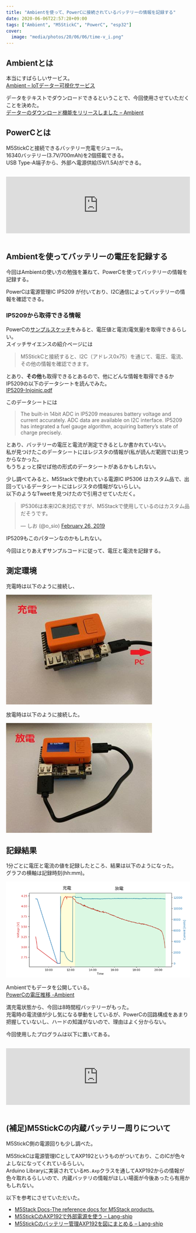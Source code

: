 ```yaml
---
title: "Ambientを使って、PowerCに接続されているバッテリーの情報を記録する"
date: 2020-06-06T22:57:28+09:00
tags: ["Ambient", "M5StickC", "PowerC", "esp32"]
cover:
  image: "media/photos/20/06/06/time-v_i.png"
---
```


## Ambientとは

本当にすばらしいサービス。  
[Ambient – IoTデーター可視化サービス](https://ambidata.io/)

データをテキストでダウンロードできるということで、今回使用させていただくことを決めた。  
[データーのダウンロード機能をリリースしました – Ambient](https://ambidata.io/blog/2016/11/30/download/)

## PowerCとは

M5StickCと接続できるバッテリー充電モジュール。  
16340バッテリー(3.7V/700mAh)を2個搭載できる。  
USB Type-A端子から、外部へ電源供給(5V/1.5A)ができる。

<iframe class="hatenablogcard" style="width:100%;height:155px;margin:15px 0;max-width:680px;" title="PowerC - スイッチサイエンス" src="https://hatenablog-parts.com/embed?url=https://www.switch-science.com/catalog/6211/" frameborder="0" scrolling="no"></iframe>

## Ambientを使ってバッテリーの電圧を記録する

今回はAmbientの使い方の勉強を兼ねて、PowerCを使ってバッテリーの情報を記録する。

PowerCは電源管理IC IP5209 が付いており、I2C通信によってバッテリーの情報を確認できる。

### IP5209から取得できる情報

PowerCの[サンプルスケッチ](https://github.com/m5stack/M5-ProductExampleCodes/blob/master/Hat/PowerC/PowerC/PowerC.ino)をみると、電圧値と電流(電気量)を取得できるらしい。  
スイッチサイエンスの紹介ページには
>M5StickCと接続すると、I2C（アドレス0x75）を通じて、電圧、電流、その他の情報を確認できます。

とあり、**その他**も取得できるとあるので、他にどんな情報を取得できるかIP5209の以下のデータシートを読んでみた。  
[IP5209\-Injoinic\.pdf](https://datasheetspdf.com/pdf-file/1139133/Injoinic/IP5209/1)

このデータシートには
>The built-in 14bit ADC in IP5209 measures battery voltage and current accurately. ADC data are available on I2C interface. IP5209 has integrated a fuel gauge algorithm, acquiring battery’s state of charge precisely.

とあり、バッテリーの電圧と電流が測定できるとしか書かれていない。  
私が見つけたこのデータシートにはレジスタの情報が(私が読んだ範囲では)見つからなかった。  
もうちょっと探せば他の形式のデータシートがあるかもしれない。

少し調べてみると、M5Stackで使われている電源IC IP5306 はカスタム品で、出回っているデータシートにはレジスタの情報がないらしい。  
以下のようなTweetを見つけたので引用させていただく。
<blockquote class="twitter-tweet"><p lang="ja" dir="ltr">IP5306は本来I2C未対応ですが、M5Stackで使用しているのはカスタム品だそうです。</p>&mdash; しお (@o_sio) <a href="https://twitter.com/o_sio/status/1100291676029865989?ref_src=twsrc%5Etfw">February 26, 2019</a></blockquote> <script async src="https://platform.twitter.com/widgets.js" charset="utf-8"></script>
IP5209もこのパターンなのかもしれない。

今回はとりあえずサンプルコードに従って、電圧と電流を記録する。

## 測定環境

充電時は以下のように接続し、

![](/media/markdownx/f92a5295-07bc-42b8-a938-646f8907f792.jpg)

放電時は以下のように接続した。

![](/media/markdownx/4821f2ee-3ba4-4e5a-bc09-eb1ae055f22e.jpg)

## 記録結果

1分ごとに電圧と電流の値を記録したところ、結果は以下のようになった。  
グラフの横軸は記録時刻(hh:mm)。

![](/media/markdownx/ea91b420-5fb6-48ba-a853-9f1b5a68bc72.png)

Ambientでもデータを公開している。  
[PowerCの電圧推移 \-Ambient](https://ambidata.io/ch/channel.html?id=22140&private=true)

満充電状態から、今回は8時間程バッテリーがもった。  
充電時の電流値が少し気になる挙動をしているが、PowerCの回路構成をあまり把握していないし、ハードの知識がないので、理由はよく分からない。 

今回使用したプログラムは以下に置いてある。

<iframe class="hatenablogcard" style="width:100%;height:155px;margin:15px 0;max-width:680px;" title="ambientを使ってPowerCに接続されているバッテリーの情報を記録する" src="https://hatenablog-parts.com/embed?url=https://gist.github.com/kouya17/551603c7e5eb4697960ec41957fde340" frameborder="0" scrolling="no"></iframe>

## (補足)M5StickCの内蔵バッテリー周りについて

M5StickC側の電源回りも少し調べた。

M5StickCは電源管理ICとしてAXP192というものがついており、このICが色々よしなになってくれているらしい。  
Arduino Libraryに実装されている`M5.Axp`クラスを通してAXP192からの情報が色々取れるらしいので、内蔵バッテリの情報がほしい場面が今後あったら有用かもしれない。

以下を参考にさせていただいた。

- [M5Stack Docs\-The reference docs for M5Stack products\.](https://docs.m5stack.com/#/en/core/m5stickc)
- [M5StickCのAXP192で外部電源を使う – Lang\-ship](https://lang-ship.com/blog/work/m5stickc-axp192-ext/)
- [M5StickCのバッテリー管理AXP192を図にまとめる – Lang\-ship](https://lang-ship.com/blog/work/m5stickc-axp192-figure/)

<!--
<small>アフィリエイト</small>
<div class="booklink-box" style="text-align:left;padding-bottom:20px;font-size:small;zoom: 1;overflow: hidden;"><div class="booklink-image" style="float:left;margin:0 15px 10px 0;"><a href="https://hb.afl.rakuten.co.jp/hgc/15918ecf.b552f740.15918ed0.60dacf5d/yomereba_main_202006062302278642?pc=http%3A%2F%2Fbooks.rakuten.co.jp%2Frb%2F15975238%2F%3Fscid%3Daf_ich_link_urltxt%26m%3Dhttp%3A%2F%2Fm.rakuten.co.jp%2Fev%2Fbook%2F" target="_blank" ><img src="https://thumbnail.image.rakuten.co.jp/@0_mall/book/cabinet/7369/9784297107369.jpg?_ex=200x200" style="border: none;" /></a></div><div class="booklink-info" style="line-height:120%;zoom: 1;overflow: hidden;"><div class="booklink-name" style="margin-bottom:10px;line-height:120%"><a href="https://hb.afl.rakuten.co.jp/hgc/15918ecf.b552f740.15918ed0.60dacf5d/yomereba_main_202006062302278642?pc=http%3A%2F%2Fbooks.rakuten.co.jp%2Frb%2F15975238%2F%3Fscid%3Daf_ich_link_urltxt%26m%3Dhttp%3A%2F%2Fm.rakuten.co.jp%2Fev%2Fbook%2F" target="_blank" >IoT開発スタートブック ── ESP32でクラウドにつなげる電子工作をはじめよう！</a><div class="booklink-powered-date" style="font-size:8pt;margin-top:5px;font-family:verdana;line-height:120%">posted with <a href="https://yomereba.com" rel="nofollow" target="_blank">ヨメレバ</a></div></div><div class="booklink-detail" style="margin-bottom:5px;">下島健彦 技術評論社 2019年08月13日    </div><div class="booklink-link2" style="margin-top:10px;"><div class="shoplinkrakuten" style="margin-right:5px;background: url('//img.yomereba.com/kz_y.gif') 0 -50px no-repeat;padding: 2px 0 2px 18px;white-space: nowrap;"><a href="https://hb.afl.rakuten.co.jp/hgc/15918ecf.b552f740.15918ed0.60dacf5d/yomereba_main_202006062302278642?pc=http%3A%2F%2Fbooks.rakuten.co.jp%2Frb%2F15975238%2F%3Fscid%3Daf_ich_link_urltxt%26m%3Dhttp%3A%2F%2Fm.rakuten.co.jp%2Fev%2Fbook%2F" target="_blank" >楽天ブックスで購入</a></div><div class="shoplinkrakukobo" style="margin-right:5px;background: url('//img.yomereba.com/kz_y.gif') 0 -50px no-repeat;padding: 2px 0 2px 18px;white-space: nowrap;"><a href="http://hb.afl.rakuten.co.jp/hgc/15918ecf.b552f740.15918ed0.60dacf5d/yomereba_main_202006062302278642?pc=https%3A%2F%2Fbooks.rakuten.co.jp%2Frk%2Fefa463d66b3034a19cbc28f8592289cd%3Fscid%3Daf_ich_link_urltxt%26m%3Dhttp%3A%2F%2Fm.rakuten.co.jp%2Fev%2Fbook%2F" target="_blank" >楽天koboで購入</a></div><div class="shoplinkamazon" style="margin-right:5px;background: url('//img.yomereba.com/kz_y.gif') 0 0 no-repeat;padding: 2px 0 2px 18px;white-space: nowrap;"><a href="https://www.amazon.co.jp/exec/obidos/asin/4297107368/kouya17-22/" target="_blank" >Amazonで購入</a></div><div class="shoplinkkindle" style="margin-right:5px;background: url('//img.yomereba.com/kz_y.gif') 0 0 no-repeat;padding: 2px 0 2px 18px;white-space: nowrap;"><a href="https://www.amazon.co.jp/gp/search?keywords=IoT%E9%96%8B%E7%99%BA%E3%82%B9%E3%82%BF%E3%83%BC%E3%83%88%E3%83%96%E3%83%83%E3%82%AF%20%E2%94%80%E2%94%80%20ESP32%E3%81%A7%E3%82%AF%E3%83%A9%E3%82%A6%E3%83%89%E3%81%AB%E3%81%A4%E3%81%AA%E3%81%92%E3%82%8B%E9%9B%BB%E5%AD%90%E5%B7%A5%E4%BD%9C%E3%82%92%E3%81%AF%E3%81%98%E3%82%81%E3%82%88%E3%81%86%EF%BC%81&__mk_ja_JP=%83J%83%5E%83J%83i&url=node%3D2275256051&tag=kouya17-22" target="_blank" >Kindleで購入</a></div>            	              	  	  	  	  	</div></div><div class="booklink-footer" style="clear: left"></div></div>
-->
